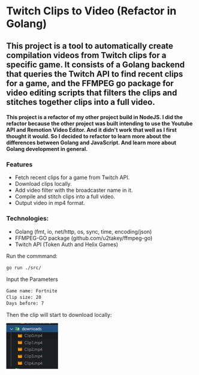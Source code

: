 # Twitch Clips to Video (Refactor in Golang)

## This project is a tool to automatically create compilation videos from Twitch clips for a specific game. It consists of a Golang backend that queries the Twitch API to find recent clips for a game, and the FFMPEG go package for video editing scripts that filters the clips and stitches together clips into a full video.

#### This project is a refactor of my other project build in NodeJS. I did the refactor because the other project was built intending to use the Youtube API and Remotion Video Editor. And it didn't work that well as I first thought it would. So I decided to refactor to learn more about the differences between Golang and JavaScript. And learn more about Golang development in general.

### Features
- Fetch recent clips for a game from Twitch API.
- Download clips locally.
- Add video filter with the broadcaster name in it.
- Compile and stitch clips into a full video.
- Output video in mp4 format.

### Technologies:
- Golang (fmt, io, net/http, os, sync, time, encoding/json)
- FFMPEG-GO package (github.com/u2takey/ffmpeg-go)
- Twitch API (Token Auth and Helix Games)

Run the commmand: 
```bash 
go run ./src/
```

Input the Parameters

```bash 
Game name: Fortnite
Clip size: 20 
Days before: 7
```

Then the clip will start to download locally:

![Alt text](image.png)